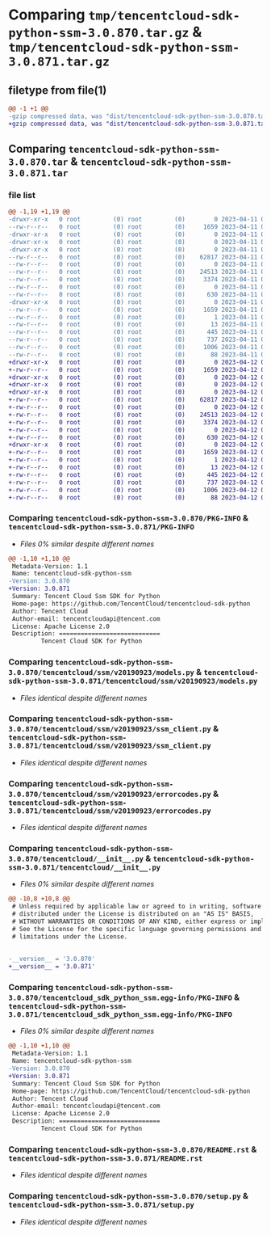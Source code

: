# Comparing `tmp/tencentcloud-sdk-python-ssm-3.0.870.tar.gz` & `tmp/tencentcloud-sdk-python-ssm-3.0.871.tar.gz`

## filetype from file(1)

```diff
@@ -1 +1 @@
-gzip compressed data, was "dist/tencentcloud-sdk-python-ssm-3.0.870.tar", last modified: Tue Apr 11 03:52:56 2023, max compression
+gzip compressed data, was "dist/tencentcloud-sdk-python-ssm-3.0.871.tar", last modified: Wed Apr 12 00:40:30 2023, max compression
```

## Comparing `tencentcloud-sdk-python-ssm-3.0.870.tar` & `tencentcloud-sdk-python-ssm-3.0.871.tar`

### file list

```diff
@@ -1,19 +1,19 @@
-drwxr-xr-x   0 root         (0) root         (0)        0 2023-04-11 03:52:56.000000 tencentcloud-sdk-python-ssm-3.0.870/
--rw-r--r--   0 root         (0) root         (0)     1659 2023-04-11 03:52:56.000000 tencentcloud-sdk-python-ssm-3.0.870/PKG-INFO
-drwxr-xr-x   0 root         (0) root         (0)        0 2023-04-11 03:52:56.000000 tencentcloud-sdk-python-ssm-3.0.870/tencentcloud/
-drwxr-xr-x   0 root         (0) root         (0)        0 2023-04-11 03:52:56.000000 tencentcloud-sdk-python-ssm-3.0.870/tencentcloud/ssm/
-drwxr-xr-x   0 root         (0) root         (0)        0 2023-04-11 03:52:56.000000 tencentcloud-sdk-python-ssm-3.0.870/tencentcloud/ssm/v20190923/
--rw-r--r--   0 root         (0) root         (0)    62817 2023-04-11 03:52:56.000000 tencentcloud-sdk-python-ssm-3.0.870/tencentcloud/ssm/v20190923/models.py
--rw-r--r--   0 root         (0) root         (0)        0 2023-04-11 03:52:56.000000 tencentcloud-sdk-python-ssm-3.0.870/tencentcloud/ssm/v20190923/__init__.py
--rw-r--r--   0 root         (0) root         (0)    24513 2023-04-11 03:52:56.000000 tencentcloud-sdk-python-ssm-3.0.870/tencentcloud/ssm/v20190923/ssm_client.py
--rw-r--r--   0 root         (0) root         (0)     3374 2023-04-11 03:52:56.000000 tencentcloud-sdk-python-ssm-3.0.870/tencentcloud/ssm/v20190923/errorcodes.py
--rw-r--r--   0 root         (0) root         (0)        0 2023-04-11 03:52:56.000000 tencentcloud-sdk-python-ssm-3.0.870/tencentcloud/ssm/__init__.py
--rw-r--r--   0 root         (0) root         (0)      630 2023-04-11 03:52:56.000000 tencentcloud-sdk-python-ssm-3.0.870/tencentcloud/__init__.py
-drwxr-xr-x   0 root         (0) root         (0)        0 2023-04-11 03:52:56.000000 tencentcloud-sdk-python-ssm-3.0.870/tencentcloud_sdk_python_ssm.egg-info/
--rw-r--r--   0 root         (0) root         (0)     1659 2023-04-11 03:52:56.000000 tencentcloud-sdk-python-ssm-3.0.870/tencentcloud_sdk_python_ssm.egg-info/PKG-INFO
--rw-r--r--   0 root         (0) root         (0)        1 2023-04-11 03:52:56.000000 tencentcloud-sdk-python-ssm-3.0.870/tencentcloud_sdk_python_ssm.egg-info/dependency_links.txt
--rw-r--r--   0 root         (0) root         (0)       13 2023-04-11 03:52:56.000000 tencentcloud-sdk-python-ssm-3.0.870/tencentcloud_sdk_python_ssm.egg-info/top_level.txt
--rw-r--r--   0 root         (0) root         (0)      445 2023-04-11 03:52:56.000000 tencentcloud-sdk-python-ssm-3.0.870/tencentcloud_sdk_python_ssm.egg-info/SOURCES.txt
--rw-r--r--   0 root         (0) root         (0)      737 2023-04-11 03:52:56.000000 tencentcloud-sdk-python-ssm-3.0.870/README.rst
--rw-r--r--   0 root         (0) root         (0)     1006 2023-04-11 03:52:56.000000 tencentcloud-sdk-python-ssm-3.0.870/setup.py
--rw-r--r--   0 root         (0) root         (0)       88 2023-04-11 03:52:56.000000 tencentcloud-sdk-python-ssm-3.0.870/setup.cfg
+drwxr-xr-x   0 root         (0) root         (0)        0 2023-04-12 00:40:30.000000 tencentcloud-sdk-python-ssm-3.0.871/
+-rw-r--r--   0 root         (0) root         (0)     1659 2023-04-12 00:40:30.000000 tencentcloud-sdk-python-ssm-3.0.871/PKG-INFO
+drwxr-xr-x   0 root         (0) root         (0)        0 2023-04-12 00:40:30.000000 tencentcloud-sdk-python-ssm-3.0.871/tencentcloud/
+drwxr-xr-x   0 root         (0) root         (0)        0 2023-04-12 00:40:30.000000 tencentcloud-sdk-python-ssm-3.0.871/tencentcloud/ssm/
+drwxr-xr-x   0 root         (0) root         (0)        0 2023-04-12 00:40:30.000000 tencentcloud-sdk-python-ssm-3.0.871/tencentcloud/ssm/v20190923/
+-rw-r--r--   0 root         (0) root         (0)    62817 2023-04-12 00:40:30.000000 tencentcloud-sdk-python-ssm-3.0.871/tencentcloud/ssm/v20190923/models.py
+-rw-r--r--   0 root         (0) root         (0)        0 2023-04-12 00:40:30.000000 tencentcloud-sdk-python-ssm-3.0.871/tencentcloud/ssm/v20190923/__init__.py
+-rw-r--r--   0 root         (0) root         (0)    24513 2023-04-12 00:40:30.000000 tencentcloud-sdk-python-ssm-3.0.871/tencentcloud/ssm/v20190923/ssm_client.py
+-rw-r--r--   0 root         (0) root         (0)     3374 2023-04-12 00:40:30.000000 tencentcloud-sdk-python-ssm-3.0.871/tencentcloud/ssm/v20190923/errorcodes.py
+-rw-r--r--   0 root         (0) root         (0)        0 2023-04-12 00:40:30.000000 tencentcloud-sdk-python-ssm-3.0.871/tencentcloud/ssm/__init__.py
+-rw-r--r--   0 root         (0) root         (0)      630 2023-04-12 00:40:30.000000 tencentcloud-sdk-python-ssm-3.0.871/tencentcloud/__init__.py
+drwxr-xr-x   0 root         (0) root         (0)        0 2023-04-12 00:40:30.000000 tencentcloud-sdk-python-ssm-3.0.871/tencentcloud_sdk_python_ssm.egg-info/
+-rw-r--r--   0 root         (0) root         (0)     1659 2023-04-12 00:40:30.000000 tencentcloud-sdk-python-ssm-3.0.871/tencentcloud_sdk_python_ssm.egg-info/PKG-INFO
+-rw-r--r--   0 root         (0) root         (0)        1 2023-04-12 00:40:30.000000 tencentcloud-sdk-python-ssm-3.0.871/tencentcloud_sdk_python_ssm.egg-info/dependency_links.txt
+-rw-r--r--   0 root         (0) root         (0)       13 2023-04-12 00:40:30.000000 tencentcloud-sdk-python-ssm-3.0.871/tencentcloud_sdk_python_ssm.egg-info/top_level.txt
+-rw-r--r--   0 root         (0) root         (0)      445 2023-04-12 00:40:30.000000 tencentcloud-sdk-python-ssm-3.0.871/tencentcloud_sdk_python_ssm.egg-info/SOURCES.txt
+-rw-r--r--   0 root         (0) root         (0)      737 2023-04-12 00:40:30.000000 tencentcloud-sdk-python-ssm-3.0.871/README.rst
+-rw-r--r--   0 root         (0) root         (0)     1006 2023-04-12 00:40:30.000000 tencentcloud-sdk-python-ssm-3.0.871/setup.py
+-rw-r--r--   0 root         (0) root         (0)       88 2023-04-12 00:40:30.000000 tencentcloud-sdk-python-ssm-3.0.871/setup.cfg
```

### Comparing `tencentcloud-sdk-python-ssm-3.0.870/PKG-INFO` & `tencentcloud-sdk-python-ssm-3.0.871/PKG-INFO`

 * *Files 0% similar despite different names*

```diff
@@ -1,10 +1,10 @@
 Metadata-Version: 1.1
 Name: tencentcloud-sdk-python-ssm
-Version: 3.0.870
+Version: 3.0.871
 Summary: Tencent Cloud Ssm SDK for Python
 Home-page: https://github.com/TencentCloud/tencentcloud-sdk-python
 Author: Tencent Cloud
 Author-email: tencentcloudapi@tencent.com
 License: Apache License 2.0
 Description: ============================
         Tencent Cloud SDK for Python
```

### Comparing `tencentcloud-sdk-python-ssm-3.0.870/tencentcloud/ssm/v20190923/models.py` & `tencentcloud-sdk-python-ssm-3.0.871/tencentcloud/ssm/v20190923/models.py`

 * *Files identical despite different names*

### Comparing `tencentcloud-sdk-python-ssm-3.0.870/tencentcloud/ssm/v20190923/ssm_client.py` & `tencentcloud-sdk-python-ssm-3.0.871/tencentcloud/ssm/v20190923/ssm_client.py`

 * *Files identical despite different names*

### Comparing `tencentcloud-sdk-python-ssm-3.0.870/tencentcloud/ssm/v20190923/errorcodes.py` & `tencentcloud-sdk-python-ssm-3.0.871/tencentcloud/ssm/v20190923/errorcodes.py`

 * *Files identical despite different names*

### Comparing `tencentcloud-sdk-python-ssm-3.0.870/tencentcloud/__init__.py` & `tencentcloud-sdk-python-ssm-3.0.871/tencentcloud/__init__.py`

 * *Files 0% similar despite different names*

```diff
@@ -10,8 +10,8 @@
 # Unless required by applicable law or agreed to in writing, software
 # distributed under the License is distributed on an "AS IS" BASIS,
 # WITHOUT WARRANTIES OR CONDITIONS OF ANY KIND, either express or implied.
 # See the License for the specific language governing permissions and
 # limitations under the License.
 
 
-__version__ = '3.0.870'
+__version__ = '3.0.871'
```

### Comparing `tencentcloud-sdk-python-ssm-3.0.870/tencentcloud_sdk_python_ssm.egg-info/PKG-INFO` & `tencentcloud-sdk-python-ssm-3.0.871/tencentcloud_sdk_python_ssm.egg-info/PKG-INFO`

 * *Files 0% similar despite different names*

```diff
@@ -1,10 +1,10 @@
 Metadata-Version: 1.1
 Name: tencentcloud-sdk-python-ssm
-Version: 3.0.870
+Version: 3.0.871
 Summary: Tencent Cloud Ssm SDK for Python
 Home-page: https://github.com/TencentCloud/tencentcloud-sdk-python
 Author: Tencent Cloud
 Author-email: tencentcloudapi@tencent.com
 License: Apache License 2.0
 Description: ============================
         Tencent Cloud SDK for Python
```

### Comparing `tencentcloud-sdk-python-ssm-3.0.870/README.rst` & `tencentcloud-sdk-python-ssm-3.0.871/README.rst`

 * *Files identical despite different names*

### Comparing `tencentcloud-sdk-python-ssm-3.0.870/setup.py` & `tencentcloud-sdk-python-ssm-3.0.871/setup.py`

 * *Files identical despite different names*


